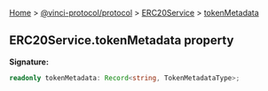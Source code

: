 [Home](./index.md) &gt; [@vinci-protocol/protocol](./protocol.md) &gt; [ERC20Service](./protocol.erc20service.md) &gt; [tokenMetadata](./protocol.erc20service.tokenmetadata.md)

## ERC20Service.tokenMetadata property

<b>Signature:</b>

```typescript
readonly tokenMetadata: Record<string, TokenMetadataType>;
```
